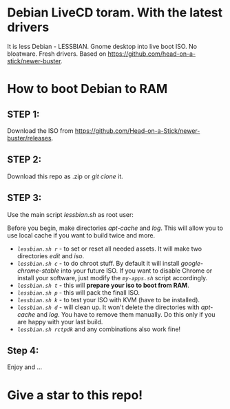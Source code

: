# Debian LiveCD toram. With the latest drivers

It is less Debian - LESSBIAN.
Gnome desktop into live boot ISO. No bloatware. Fresh drivers.
Based on https://github.com/head-on-a-stick/newer-buster.

# How to boot Debian to RAM
## STEP 1:
Download the ISO from https://github.com/Head-on-a-Stick/newer-buster/releases.
## STEP 2:
Download this repo as .zip or _git clone_ it.
## STEP 3:
Use the main script _lessbian.sh_ as root user:

Before you begin, make directories _apt-cache_ and _log_. This will allow you to use local cache if you want to build twice and more.

* _`lessbian.sh r`_ - to set or reset all needed assets. It will make two directories _edit_ and _iso_.
* _`lessbian.sh c`_ - to do chroot stuff. By default it will install _google-chrome-stable_ into your future ISO. If you want to disable Chrome or install your software, just modify the _`my-apps.sh`_ script accordingly.
* _`lessbian.sh t`_ - this will __prepare your iso to boot from RAM__.
* _`lessbian.sh p`_ - this will pack the finall ISO.
* _`lessbian.sh k`_ - to test your ISO with KVM (have to be installed).
* _`lessbian.sh d`_ - will clean up. It won't delete the directories with _apt-cache_ and _log_. You have to remove them manually. Do this only if you are happy with your last build.
* _`lessbian.sh rctpdk`_ and any combinations also work fine!

## Step 4:
Enjoy and ...
# Give a star to this repo!
